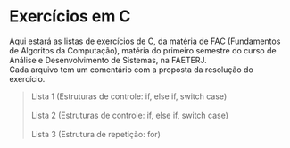 # Exercícios em C
Aqui estará as listas de exercícios de C, da matéria de FAC (Fundamentos de Algoritos da Computação), matéria do primeiro semestre do curso de Análise e Desenvolvimento de Sistemas, na FAETERJ. <br>
Cada arquivo tem um comentário com a proposta da resolução do exercício.

> Lista 1 (Estruturas de controle: if, else if, switch case)<br> <br>
> Lista 2 (Estruturas de controle: if, else if, switch case)<br> <br>
> Lista 3 (Estrutura de repetição: for)
